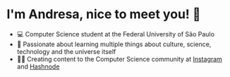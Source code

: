# I'm Andresa, nice to meet you! 👋

- 💻 Computer Science student at the Federal University of São Paulo
- 🧠 Passionate about learning multiple things about culture, science, technology and the universe itself
- ✍🏻 Creating content to the Computer Science community at [Instagram](https://www.instagram.com/andresa.tech/) and [Hashnode](https://valerioandresa.hashnode.dev)
